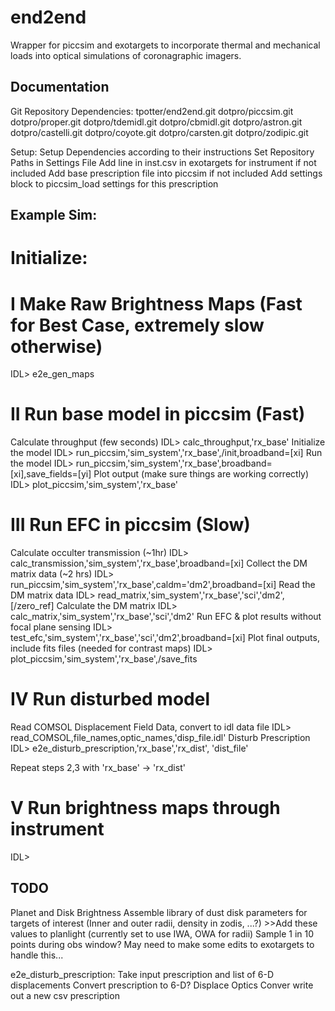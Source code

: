 # end2end

Wrapper for piccsim and exotargets to incorporate thermal and mechanical loads into optical simulations of coronagraphic imagers.

## Documentation

Git Repository Dependencies:
  tpotter/end2end.git
  dotpro/piccsim.git
  dotpro/proper.git
  dotpro/tdemidl.git
  dotpro/cbmidl.git
  dotpro/astron.git
  dotpro/castelli.git
  dotpro/coyote.git
  dotpro/carsten.git
  dotpro/zodipic.git
	
Setup:
  Setup Dependencies according to their instructions
  Set Repository Paths in Settings File
  Add line in inst.csv in exotargets for instrument if not included
  Add base prescription file into piccsim if not included
  Add settings block to piccsim_load settings for this prescription


## Example Sim:

# Initialize: 

# I Make Raw Brightness Maps (Fast for Best Case, extremely slow otherwise)

IDL> e2e_gen_maps

# II Run base model in piccsim (Fast)

Calculate throughput (few seconds)
    IDL> calc_throughput,'rx_base'
Initialize the model
    IDL> run_piccsim,'sim_system','rx_base',/init,broadband=[xi]
Run the model
    IDL> run_piccsim,'sim_system','rx_base',broadband=[xi],save_fields=[yi]
Plot output (make sure things are working correctly)
    IDL> plot_piccsim,'sim_system','rx_base'

# III Run EFC in piccsim (Slow)

Calculate occulter transmission (~1hr)
    IDL> calc_transmission,'sim_system','rx_base',broadband=[xi]
Collect the DM matrix data (~2 hrs)
    IDL> run_piccsim,'sim_system','rx_base',caldm='dm2',broadband=[xi]
Read the DM matrix data
    IDL> read_matrix,'sim_system','rx_base','sci','dm2',[/zero_ref]
Calculate the DM matrix
    IDL> calc_matrix,'sim_system','rx_base','sci','dm2'
Run EFC & plot results without focal plane sensing
    IDL> test_efc,'sim_system','rx_base','sci','dm2',broadband=[xi]
Plot final outputs, include fits files (needed for contrast maps)
    IDL> plot_piccsim,'sim_system','rx_base',/save_fits

# IV Run disturbed model

Read COMSOL Displacement Field Data, convert to idl data file
    IDL> read_COMSOL,file_names,optic_names,'disp_file.idl'
Disturb Prescription
    IDL> e2e_disturb_prescription,'rx_base','rx_dist', 'dist_file'


Repeat steps 2,3 with 'rx_base' -> 'rx_dist'    

# V Run brightness maps through instrument

IDL> 




## TODO

Planet and Disk Brightness
    Assemble library of dust disk parameters for targets of interest
    (Inner and outer radii, density in zodis, ...?)
    >>Add these values to planlight (currently set to use IWA, OWA for radii)
    Sample 1 in 10 points during obs window? May need to make some edits to exotargets to handle this...

e2e_disturb_prescription:
    Take input prescription and list of 6-D displacements
    Convert prescription to 6-D?
    Displace Optics
    Conver
    write out a new csv prescription







